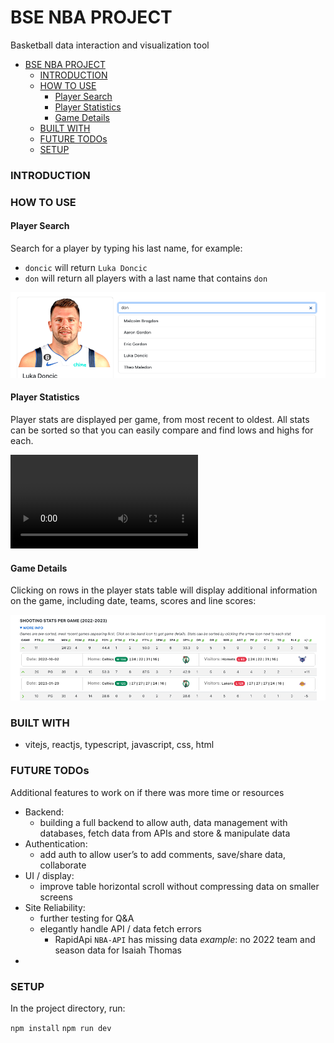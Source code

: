 # BSE NBA PROJECT
Basketball data interaction and visualization tool

- [BSE NBA PROJECT](#bse-nba-project)
    - [INTRODUCTION](#introduction)
    - [HOW TO USE](#how-to-use)
      - [Player Search](#player-search)
      - [Player Statistics](#player-statistics)
      - [Game Details](#game-details)
    - [BUILT WITH](#built-with)
    - [FUTURE TODOs](#future-todos)
    - [SETUP](#setup)

### INTRODUCTION

### HOW TO USE
#### Player Search
Search for a player by typing his last name, for example:

- `doncic` will return `Luka Doncic`
- `don` will return all players with a last name that contains `don`

![screen-find-player-name.png](screenshots/screen-find-player-name.png)

#### Player Statistics
Player stats are displayed per game, from most recent to oldest. All stats can be sorted so that you can easily compare and find lows and highs for each.

![screen-find-player-name.png](screenshots/sort-player-stats.mp4)

#### Game Details
Clicking on rows in the player stats table will display additional information on the game, including date, teams, scores and line scores:

![toggle-game-details.png](screenshots/toggle-game-details.png)

### BUILT WITH

- vitejs, reactjs, typescript, javascript, css, html

### FUTURE TODOs

Additional features to work on if there was more time or resources

- Backend:
    - building a full backend to allow auth, data management with databases, fetch data from APIs and store & manipulate data
- Authentication:
    - add auth to allow user’s to add comments, save/share data, collaborate
- UI / display:
    - improve table horizontal scroll without compressing data on smaller screens
- Site Reliability:
    - further testing for Q&A
    - elegantly handle API / data fetch errors
        - RapidApi `NBA-API` has missing data
        *example*: no 2022 team and season data for Isaiah Thomas
-

### SETUP

In the project directory, run:

`npm install`
`npm run dev`